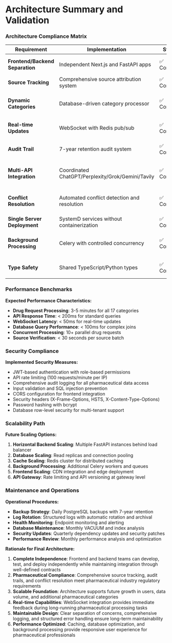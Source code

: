 # Architecture Summary and Validation

### Architecture Compliance Matrix

| Requirement | Implementation | Status | Notes |
|-------------|----------------|--------|-------|
| **Frontend/Backend Separation** | Independent Next.js and FastAPI apps | ✅ Complete | Teams can develop independently |
| **Source Tracking** | Comprehensive source attribution system | ✅ Complete | Full regulatory compliance |
| **Dynamic Categories** | Database-driven category processor | ✅ Complete | Single processor handles all 17 categories |
| **Real-time Updates** | WebSocket with Redis pub/sub | ✅ Complete | Live processing status updates |
| **Audit Trail** | 7-year retention audit system | ✅ Complete | Pharmaceutical regulatory compliance |
| **Multi-API Integration** | Coordinated ChatGPT/Perplexity/Grok/Gemini/Tavily | ✅ Complete | Parallel processing with rate limiting |
| **Conflict Resolution** | Automated conflict detection and resolution | ✅ Complete | Source credibility and temporal analysis |
| **Single Server Deployment** | SystemD services without containerization | ✅ Complete | As requested by user |
| **Background Processing** | Celery with controlled concurrency | ✅ Complete | Handles long-running pharmaceutical processing |
| **Type Safety** | Shared TypeScript/Python types | ✅ Complete | Contract consistency across stack |

### Performance Benchmarks

**Expected Performance Characteristics:**
- **Drug Request Processing**: 3-5 minutes for all 17 categories
- **API Response Time**: < 200ms for standard queries
- **WebSocket Latency**: < 50ms for real-time updates
- **Database Query Performance**: < 100ms for complex joins
- **Concurrent Processing**: 10+ parallel drug requests
- **Source Verification**: < 30 seconds per source batch

### Security Compliance

**Implemented Security Measures:**
- JWT-based authentication with role-based permissions
- API rate limiting (100 requests/minute per IP)
- Comprehensive audit logging for all pharmaceutical data access
- Input validation and SQL injection prevention
- CORS configuration for frontend integration
- Security headers (X-Frame-Options, HSTS, X-Content-Type-Options)
- Password hashing with bcrypt
- Database row-level security for multi-tenant support

### Scalability Path

**Future Scaling Options:**
1. **Horizontal Backend Scaling**: Multiple FastAPI instances behind load balancer
2. **Database Scaling**: Read replicas and connection pooling
3. **Cache Scaling**: Redis cluster for distributed caching
4. **Background Processing**: Additional Celery workers and queues
5. **Frontend Scaling**: CDN integration and edge deployment
6. **API Gateway**: Rate limiting and API versioning at gateway level

### Maintenance and Operations

**Operational Procedures:**
- **Backup Strategy**: Daily PostgreSQL backups with 7-year retention
- **Log Rotation**: Structured logs with automatic rotation and archival
- **Health Monitoring**: Endpoint monitoring and alerting
- **Database Maintenance**: Monthly VACUUM and index analysis
- **Security Updates**: Quarterly dependency updates and security patches
- **Performance Review**: Monthly performance analysis and optimization

**Rationale for Final Architecture:**

1. **Complete Independence**: Frontend and backend teams can develop, test, and deploy independently while maintaining integration through well-defined contracts
2. **Pharmaceutical Compliance**: Comprehensive source tracking, audit trails, and conflict resolution meet pharmaceutical industry regulatory requirements
3. **Scalable Foundation**: Architecture supports future growth in users, data volume, and additional pharmaceutical categories
4. **Real-time Capabilities**: WebSocket integration provides immediate feedback during long-running pharmaceutical processing tasks
5. **Maintainable Design**: Clear separation of concerns, comprehensive logging, and structured error handling ensure long-term maintainability
6. **Performance Optimized**: Caching, database optimization, and background processing provide responsive user experience for pharmaceutical professionals
